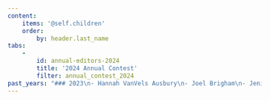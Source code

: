 ```yaml
---
content:
    items: '@self.children'
    order:
        by: header.last_name
tabs:
    -
        id: annual-editors-2024
        title: '2024 Annual Contest'
        filter: annual_contest_2024
past_years: "### 2023\n- Hannah VanVels Ausbury\n- Joel Brigham\n- Jeni Chappelle\n- Miranda Darrow\n- Natasha Hanova\n- Carly Hayward\n- Bethany Hensel\n- Katie McCoach\n- Kyra Nelson\n- Leah Pierre\n- Michelle Rascon\n- Megan Records\n- Caroline M. Tell\n- Maria Tureaud\n- Adah Beatrice (runners-up prizes)\n- Nicole Frail (runners-up prizes)\n\n### 2022\n- Hannah VanVels Ausbury\n- Elizabeth Buege\n- Jeni Chappelle\n- Miranda Darrow\n- Natasha Hanova\n- Carly Hayward\n- Bethany Hensel\n- Felice Laverne\n- Megan Manzano\n- Kyra Nelson\n- Leah Pierre\n- Megan Records\n- Heidi Shoham\n- Maria Tureaud\n- Tyler Zeoli\n- Nicole Frail (runners-up prizes)\n- Katie McCoach (runners-up prizes)\n- Michelle Rascon (runners-up prizes)\n\n### 2021\n- Adah Beatrice\n- Carly Bornstein-Hayward\n- Elizabeth Buege\n- Jeni Chappelle\n- Miranda Darrow\n- Tiffany Grimes\n- Natasha Hanova\n- Bethany Hensel\n- Felice Laverne\n- Katie McCoach\n- Kyra Nelson\n- Leah Pierre\n- Michelle Rascon\n- Megan Records\n- Heidi Shoham\n- Maria Tureaud\n- Hannah VanVels\n- Jay Whistler\n- Tyler Zeoli\n- Nicole Frail (runners-up prizes)\n- Tiffany White (runners-up prizes)\n\n### 2020\n- Carly Bornstein-Hayward\n- Elizabeth Buege\n- Jeni Chappelle\n- Tera Cuskaden\n- Miranda Darrow\n- Tiffany Grimes\n- Natasha Hanova\n- Bethany Hensel\n- Holly Ingraham\n- Megan Manzano\n- Katie McCoach\n- Kyra Nelson\n- Michelle Rascon\n- Megan Records\n- Heidi Shoham\n- Maria Tureaud\n- Hannah VanVels\n- rr campbell (runners-up prizes)\n- Stephanie Eding (runners-up prizes)\n\n### 2019\n- Sione Aeschliman\n- Carly Bornstein-Hayward\n- Editor Cassandra\n- Elizabeth Buege\n- rr campbell\n- Jeni Chappelle\n- Tera Cuskaden\n- Kyle V. Hiller\n- Holly Ingraham\n- Katie McCoach\n- Kyra Nelson\n- Michelle Rascon\n- Maria Tureaud\n- Jay Whistler\n- Tiffany White\n- Stephanie Eding (runners-up prizes)\n- Kaitlyn Johnson (runners-up prizes)\n\n### 2018\n- Sione Aeschliman\n- Carly Bornstein-Hayward\n- Ellen Brock\n- Editor Cassandra\n- Elizabeth Buege\n- rr campbell\n- Jeni Chappelle\n- Stephanie Eding\n- Kyle V. Hiller\n- Kaitlyn Johnson\n- Katie McCoach\n- Laura Dennison (runners-up prizes)\n- Grace Laidlaw (runners-up prizes)\n- Kyra Nelson (runners-up prizes)\n\n### 2017\n- Sione Aeschliman\n- Gem Blackthorn\n- Carly Bornstein-Hayward\n- Ellen Brock\n- Editor Cassandra\n- Elizabeth Buege\n- Jeni Chappelle\n- Stephanie Eding\n- Victoria Griffin\n- Kaitlyn Johnson\n- Katie McCoach\n- Nicole Tone\n- Kisa Whipkey\n- Kyra Nelson (runners-up prizes)\n"
---
```


